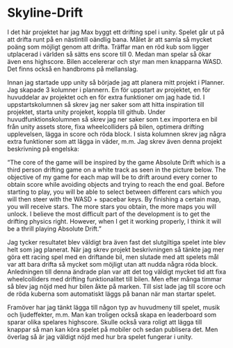 # Skyline-Drift

I det här projektet har jag Max byggt ett drifting spel i unity. Spelet går ut på att drifta runt på en nästintill oändlig bana. Målet är att samla så mycket poäng som möjligt genom att drifta. Träffar man en röd kub som ligger utplacerad i världen så sätts ens score till 0. Medan man spelar så ökar även ens highscore. Bilen accelererar och styr man men knapparna WASD. Det finns också en handbroms på mellanslag.

Innan jag startade upp unity så började jag att planera mitt projekt i Planner. Jag skapade 3 kolumner i plannern. En för uppstart av projektet, en för huvuddelar av projektet och en för extra funktioner om jag hade tid. I uppstartskolumnen så skrev jag ner saker som att hitta inspiration till projektet, starta unity projeket, koppla till github. Under huvudfunktionskolumnen så skrev jag ner saker som t.ex importera en bil från unity assets store, fixa wheelcolliders på bilen, optimera drifting upplevelsen, lägga in score och röda block. I sista kolumnen skrev jag några extra funktioner som att lägga in väder, m.m. Jag skrev även denna projekt beskrivning på engelska:

“The core of the game will be inspired by the game Absolute Drift which is a third person drifting game on a white track as seen in the picture below. The objective of my game for each map will be to drift around every corner to obtain score while avoiding objects and trying to reach the end goal. Before starting to play, you will be able to select between different cars which you will then steer with the WASD + spacebar keys. By finishing a certain map, you will receive stars. The more stars you obtain, the more maps you will unlock. 
I believe the most difficult part of the development is to get the drifting physics right. However, when I get it working properly, I think it will be a thrill playing Absolute Drift.”

Jag tycker resultatet blev väldigt bra även fast det slutgiltiga spelet inte blev helt som jag planerat. När jag skrev projekt beskrivningen så tänkte jag mer göra ett racing spel med en driftande bil, men slutade med att spelets mål var att bara drifta så mycket som möjligt utan att nudda några röda block. Anledningen till denna ändrade plan var att det tog väldigt mycket tid att fixa wheelcolliders med drifting funktionalitet till bilen. Men efter många timmar så blev jag nöjd med hur bilen åkte på marken. Till sist lade jag till score och de röda kuberna som automatiskt läggs på banan när man startar spelet.

Framöver har jag tänkt lägga till någon typ av huvudmeny till spelet, musik och ljudeffekter, m.m. Man kan troligen också skapa en leaderboard som sparar olika spelares highscore. Skulle också vara roligt att lägga till knappar så man kan köra spelet på mobiler och sedan publisera det. Men överlag så är jag väldigt nöjd med hur bra spelet fungerar i unity.

